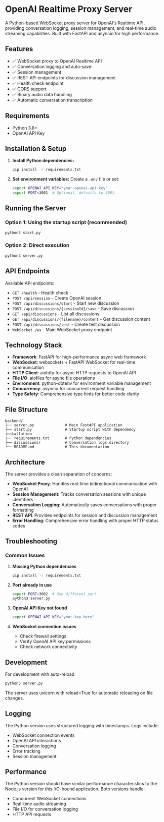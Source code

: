 # OpenAI Realtime Proxy Server

A Python-based WebSocket proxy server for OpenAI's Realtime API, providing conversation logging, session management, and real-time audio streaming capabilities. Built with FastAPI and asyncio for high performance.

## Features

- ✅ WebSocket proxy to OpenAI Realtime API
- ✅ Conversation logging and auto-save
- ✅ Session management
- ✅ REST API endpoints for discussion management
- ✅ Health check endpoint
- ✅ CORS support
- ✅ Binary audio data handling
- ✅ Automatic conversation transcription

## Requirements

- Python 3.8+
- OpenAI API Key

## Installation & Setup

1. **Install Python dependencies:**
   ```bash
   pip install -r requirements.txt
   ```

2. **Set environment variables:**
   Create a `.env` file or set:
   ```bash
   export OPENAI_API_KEY="your-openai-api-key"
   export PORT=3001  # Optional, defaults to 3001
   ```

## Running the Server

### Option 1: Using the startup script (recommended)
```bash
python3 start.py
```

### Option 2: Direct execution
```bash
python3 server.py
```


## API Endpoints

Available API endpoints:

- `GET /health` - Health check
- `POST /api/session` - Create OpenAI session
- `POST /api/discussions/start` - Start new discussion
- `POST /api/discussions/{sessionId}/save` - Save discussion
- `GET /api/discussions` - List all discussions
- `GET /api/discussions/{filename}/content` - Get discussion content
- `POST /api/discussions/test` - Create test discussion
- `WebSocket /ws` - Main WebSocket proxy endpoint

## Technology Stack

- **Framework**: FastAPI for high-performance async web framework
- **WebSocket**: websockets + FastAPI WebSocket for real-time communication
- **HTTP Client**: aiohttp for async HTTP requests to OpenAI API
- **File I/O**: aiofiles for async file operations
- **Environment**: python-dotenv for environment variable management
- **Concurrency**: asyncio for concurrent request handling
- **Type Safety**: Comprehensive type hints for better code clarity

## File Structure

```
backend/
├── server.py              # Main FastAPI application
├── start.py               # Startup script with dependency installation
├── requirements.txt       # Python dependencies
├── discussions/           # Conversation logs directory
└── README.md              # This documentation
```

## Architecture

The server provides a clean separation of concerns:

- **WebSocket Proxy**: Handles real-time bidirectional communication with OpenAI
- **Session Management**: Tracks conversation sessions with unique identifiers
- **Conversation Logging**: Automatically saves conversations with proper formatting
- **REST API**: Provides endpoints for session and discussion management
- **Error Handling**: Comprehensive error handling with proper HTTP status codes

## Troubleshooting

### Common Issues

1. **Missing Python dependencies**
   ```bash
   pip install -r requirements.txt
   ```

2. **Port already in use**
   ```bash
   export PORT=3002  # Use different port
   python3 server.py
   ```

3. **OpenAI API Key not found**
   ```bash
   export OPENAI_API_KEY="your-key-here"
   ```

4. **WebSocket connection issues**
   - Check firewall settings
   - Verify OpenAI API key permissions
   - Check network connectivity

## Development

For development with auto-reload:
```bash
python3 server.py
```

The server uses uvicorn with reload=True for automatic reloading on file changes.

## Logging

The Python version uses structured logging with timestamps. Logs include:
- WebSocket connection events
- OpenAI API interactions
- Conversation logging
- Error tracking
- Session management

## Performance

The Python version should have similar performance characteristics to the Node.js version for this I/O-bound application. Both versions handle:
- Concurrent WebSocket connections
- Real-time audio streaming
- File I/O for conversation logging
- HTTP API requests
